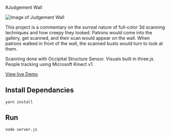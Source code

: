 #Judgement Wall

![Image of Judgement Wall](https://github.com/jerknose/openbci-webxr-eeg/blob/master/src/public/judgement1.gif?raw=true)

This project is a commentary on the surreal nature of full-color 3d scanning techniques and how creepy they looked. Patrons would come into the gallery, get scanned, and their scan would appear on the wall. When patrons walked in front of the wall, the scanned busts would turn to look at them.

Scanning done with Occipital Structure Sensor. Visuals built in three.js. People tracking using Microsoft Kinect v1.

[View live Demo](https://reckless.technology/archive/judgement-wall/)

Install Dependancies
------------

    yarn install

Run
------------

    node server.js

